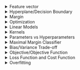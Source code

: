 <details>
  <summary>Feature vector</summary>

### Feature vector

A **feature vector** is an ordered list of numerical values that represent the characteristics or properties (features) of an example in a dataset. Each value corresponds to a specific feature, and together, the vector provides a mathematical representation of the example that machine learning algorithms can process.

---

#### Example:

Imagine you are building a model to predict whether a person is likely to develop diabetes. Each person in your dataset is represented by a feature vector:

| Feature                  | Value   |
|--------------------------|---------|
| Age (in years)           | 45      |
| Body Mass Index (BMI)    | 28.5    |
| Glucose Level (mg/dL)    | 120     |
| Exercise Hours per Week  | 3       |

The feature vector for this individual would be:

$`x_i = [45, 28.5, 120, 3]`$

So basically the feature vector in our case is just 4-dimensional vector, which is treated as point in a high-dimensional space.

Feature vectors provide a standardized way to represent data points so that machine learning models can analyze and learn patterns from them.
</details>

<details>
  <summary>Hyperplane/Decision Boundary</summary>

### Hyperplane

*In linear classification algorithms the hyperplane is the same thing as decision boundary*

A **hyperplane** is a flat subspace in a higher-dimensional space that divides the space into two or more regions. In machine learning, hyperplanes sometimes are the same thing as decision boundaries, and decision boundary is used in algorithms to separate data points into different classes.

<img width="500" alt="Page 1" src="https://github.com/user-attachments/assets/717a5724-9631-4f6b-bfba-740429ed4b61">

In a **2D space**, a hyperplane is a **line**:
- $`2x_1 + 3x_2 - 5 = 0`$ represents a line dividing the plane into two regions.

In a **3D space**, a hyperplane is a **plane**:
- $`x_1 + 2x_2 + 3x_3 - 6 = 0`$ represents a plane splitting the 3D space.

In **higher dimensions**, it’s difficult to visualize, but the concept remains the same.

<details>
  <summary>Mathematical Definition</summary>


A hyperplane in a $`D`$-dimensional space is defined by the equation:

$`w_1x_1 + w_2x_2 + \dots + w_Dx_D + b = 0`$

Where:
- $`w_1, w_2, \dots, w_D`$ are the weights (coefficients) of the features.
- $`x_1, x_2, \dots, x_D`$ are the feature values of a data point.
- $`b`$ is the bias (intercept term).

Both weight and bias establish the hyperplane's orientation and position within the input space.

The hyperplane separates the space into regions based on the sign of the equation:
- $`w \cdot x + b > 0`$ on one side.
- $`w \cdot x + b < 0`$ on the other.

</details>

In non-linear models (e.g., Neural Networks, k-Nearest Neighbors) the decision boundary may not be a hyperplane - it could be a curved or irregular surface depending on the data and the model. For example a neural network might create a non-linear decision boundary that adapts to the data's complex shape.

Hyperplane is purely mathematical, while decision boundary is contextual:
- A hyperplane is always flat (linear) and mathematically defined.
- A decision boundary can be linear (a hyperplane) or non-linear, depending on the model.

---

</details>

<details>
  <summary>Margin</summary>

### Margin

The **margin** is the distance between the decision boundary (e.g., a hyperplane) and the closest data points from each class in a classification problem. It is a key concept in machine learning algorithms like **Support Vector Machines (SVMs)**.

<img width="500" alt="Page 1" src="https://github.com/user-attachments/assets/3846f0ec-b7d7-4a03-806f-1ea83462147f">

---

#### Why Is Margin Important?

1. **Generalization**:
   - A larger margin often leads to better generalization, meaning the model performs better on unseen data.

2. **Overfitting**:
   - A small margin increases the risk of overfitting, where the model becomes too sensitive to the training data.

3. **Robustness**:
   - Models with larger margins are less sensitive to small perturbations in the data.

---

</details>

<details>
  <summary>Optimization</summary>

**Optimization** is like the engine that makes machine learning work. At its core, it's all about finding the best values for a model's parameters (like weights and biases) so it performs well on a given task.

</details>

<details>
  <summary>Linear Models</summary>

### Linear Models

Linear models are one of the simplest types of machine learning algorithms. These models make predictions by finding a straight-line (or hyperplane in higher dimensions) relationship between the input features and the output.

---

#### Advantages of Linear Models:
- Easy to interpret (e.g., the coefficients show feature importance).
- Computationally efficient and fast to train.
- Works well when the relationship between features and the target is approximately linear.

#### Disadvantages of Linear Models:
- Struggles with non-linear relationships.
- Sensitive to outliers unless regularization techniques are used.

---

### When to Use Linear Models:
- When your data is linearly separable or has a roughly linear relationship.
- When you need a quick, interpretable model.

<img width="500" alt="Page 1" src="https://github.com/user-attachments/assets/f02e53a0-1c84-4640-97b0-3a369d9af74a">

</details>

<details>
  <summary>Kernels</summary>

### Kernels

Kernels are mathematical functions that enable machine learning algorithms, like Support Vector Machines (SVMs), to handle **non-linear data**. They work by implicitly mapping the original data into a higher-dimensional space where a linear decision boundary can be used.

<img width="500" alt="Page 1" src="https://github.com/user-attachments/assets/e0347f10-0552-4a22-81bc-438747522270">

---

#### Why Kernels Matter:
- They allow algorithms like SVMs to create non-linear decision boundaries.
- Kernels let you handle complex datasets without manually adding features or transforming data.

---

### When to Use Kernels:
- When your data is not linearly separable in the original feature space.
- When you suspect complex relationships between features but don’t want to explicitly define transformations.

</details>

<details>
  <summary>Parameters vs Hyperparameters</summary>
  <img width="500" alt="Page 1" src="https://github.com/user-attachments/assets/0335df3c-cbf7-44fe-8133-35154b988807">
</details>

<details>
<summary>Maximal Margin Classifier</summary>

The Maximal Margin Classifier is a machine learning method used to classify data by finding the hyperplane (or line in 2D) that separates two groups of points. It places the hyperplane **right in the middle** between the two closest points from each group (called support vectors) while maximizing the distance (margin) between the hyperplane and these points.

<img width="500" alt="Page 1" src="https://github.com/user-attachments/assets/1aa4f08a-a3b1-4909-a783-0c6189ba3032">

### Key Points:
- **Goal**: Place the hyperplane exactly in the middle of the support vectors to create the largest possible margin.
- **Works Best When**:
  - Data is perfectly separable.
  - There are no outliers or noise.
- **Limitations**:
  - It performs poorly when data is noisy or contains outliers, as these can shrink the margin and shift the hyperplane unfavorably.
    <img width="500" alt="Page 1" src="https://github.com/user-attachments/assets/48a59db0-799c-44b0-8eaf-014655b403da">

</details>


<details>
<summary>Bias/Variance Trade-off</summary>

The Bias/Variance trade-off is the balance between a model’s ability to generalize to unseen data and its ability to fit the training data:

- **Bias**: Error from oversimplified models that underfit the data (e.g., missing important patterns).
- **Variance**: Error from overly complex models that overfit the training data (e.g., capturing noise as patterns).

### Key Idea:
- High bias → Underfitting (poor performance on training and test data).
- High variance → Overfitting (good training performance but poor generalization).
- The goal is to find a balance for optimal performance on both.
  
</details>

<details>
<summary>Objective/Objective Function</summary>

In math, an objective function (or simply an objective) is the mathematical expression we want to either minimize or maximize during optimization.

For example:
- In economics, you might maximize profit.
- In engineering, you might minimize cost or error.
- In machine learning, you might minimize prediction error to make a model more accurate.
  
</details>

<details>
<summary>Loss Function and Cost Function</summary>
  
### **Loss Function**

A **loss function** is a mathematical function that measures the error between the predicted output of a machine learning model and the actual target value. It quantifies how "wrong" the model's prediction is for a **single data point**.

The loss function acts as a guide to help the model improve during training. By minimizing the loss, the model learns to make more accurate predictions.

---

### **Cost Function**

A **cost function**, on the other hand, is a mathematical function that measures the overall error of the model across the **entire dataset**. It aggregates the individual losses (calculated using the loss function) for all data points in the dataset into a single value. This value represents the model's overall performance.

---

### **Relationship Between Loss Function and Cost Function**

- The **loss function** calculates the error for a single data point.
- The **cost function** combines these errors for all data points, typically by summing or averaging them, to provide an overall measure of the model's performance.
- In many cases, the cost function is defined as the **average loss** over the dataset.

---

### **Example: Mean Squared Error (MSE)**

The **Mean Squared Error (MSE)** is a commonly used **cost function** in regression problems. It measures the average squared difference between the predicted values and the actual target values.

The MSE is calculated as:

$``\text{MSE} = \frac{1}{n} \sum_{i=1}^{n} (F_{w,b}(x_i) - y_i)^2``$

Where:
- **$`n`$**: The total number of data points in the dataset.
- **$`F_{w,b}(x_i)`$**: The predicted value for the $`i`$-th data point, generated by the model with parameters $`w`$ (weights) and $`b`$ (bias).
- **$`y_i`$**: The actual target value for the $`i`$-th data point.

### **Explanation**
1. **Sigma Notation ($``\sum``$)**:
   - The summation symbol ($``\sum_{i=1}^{n}``$) adds up the squared error $``(F_{w,b}(x_i) - y_i)^2``$ for all $`n`$ data points in the dataset.
   - This represents the **total error** across the dataset.

2. **Dividing by $`n`$**:
   - After summing the squared errors, dividing by $`n`$ gives the **average loss per data point**.
   - This ensures the result is normalized and independent of the dataset size, providing a more meaningful measure of error.

---

### **Key Takeaway**

- The **loss function** focuses on the error for a single data point.
- The **cost function** aggregates these errors across the dataset to provide an overall measure of the model's performance.
- Lower cost function values indicate better model performance. In regression, a lower MSE means the model's predictions are closer to the actual target values.

</details>


<details>
  <summary>Overfitting</summary>
    Overfitting happens in machine learning when a model learns the training data too well, including its noise and irrelevant details, instead of capturing the   
    general patterns. As a result, the model performs well on the training data but poorly on unseen (test or validation) data.
  <img width="500" alt="Page 1" src="https://github.com/user-attachments/assets/a03fa3ce-2778-4219-93c1-1a01d4446020">
</details>


